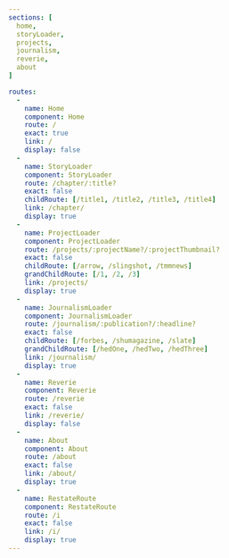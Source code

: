 ```yaml
---
sections: [
  home,
  storyLoader,
  projects,
  journalism,
  reverie,
  about
]

routes:
  -
    name: Home
    component: Home
    route: /
    exact: true
    link: /
    display: false
  -
    name: StoryLoader
    component: StoryLoader
    route: /chapter/:title?
    exact: false
    childRoute: [/title1, /title2, /title3, /title4]
    link: /chapter/
    display: true
  -
    name: ProjectLoader
    component: ProjectLoader
    route: /projects/:projectName?/:projectThumbnail?
    exact: false
    childRoute: [/arrow, /slingshot, /tmmnews]
    grandChildRoute: [/1, /2, /3]
    link: /projects/
    display: true
  -
    name: JournalismLoader
    component: JournalismLoader
    route: /journalism/:publication?/:headline?
    exact: false
    childRoute: [/forbes, /shumagazine, /slate]
    grandChildRoute: [/hedOne, /hedTwo, /hedThree]
    link: /journalism/
    display: true
  -
    name: Reverie
    component: Reverie
    route: /reverie
    exact: false
    link: /reverie/
    display: false
  -
    name: About
    component: About
    route: /about
    exact: false
    link: /about/
    display: true
  -
    name: RestateRoute
    component: RestateRoute
    route: /i
    exact: false
    link: /i/
    display: true
---
```

